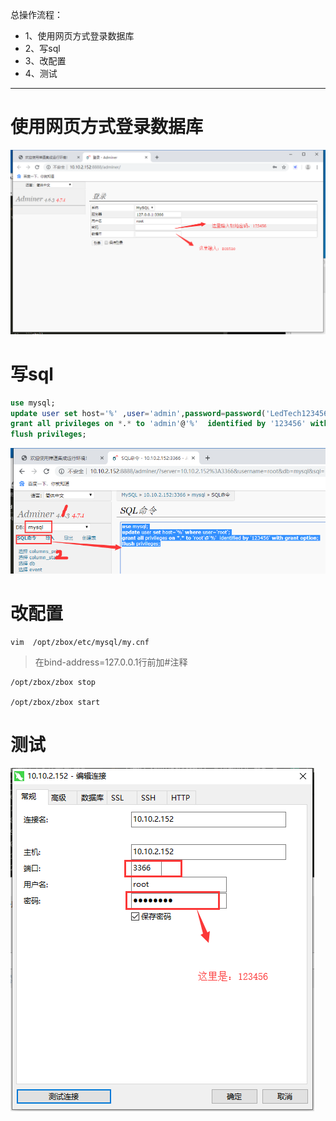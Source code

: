 总操作流程：
- 1、使用网页方式登录数据库
- 2、写sql
- 3、改配置
- 4、测试

***

# 使用网页方式登录数据库

![](image/1-5.png)

# 写sql

```sql
use mysql;
update user set host='%' ,user='admin',password=password('LedTech123456!') where user='' and Host='localhost';
grant all privileges on *.* to 'admin'@'%'  identified by '123456' with grant option;
flush privileges;
```

![](image/2-1.png)

# 改配置

```shell
vim  /opt/zbox/etc/mysql/my.cnf
```
> 在bind-address=127.0.0.1行前加#注释

```shell
/opt/zbox/zbox stop

/opt/zbox/zbox start 
```

# 测试

![](image/2-2.png)